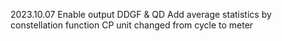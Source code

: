 2023.10.07
Enable output DDGF & QD
Add average statistics by constellation function
CP unit changed from cycle to meter
